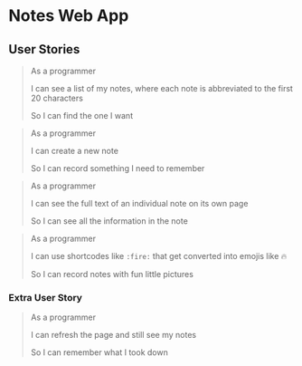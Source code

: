 # Notes Web App

## User Stories
>As a programmer
>
>I can see a list of my notes, where each note is abbreviated to the first 20 characters
>
>So I can find the one I want

>As a programmer
>
>I can create a new note
>
>So I can record something I need to remember

>As a programmer
>
>I can see the full text of an individual note on its own page
>
>So I can see all the information in the note

>As a programmer
>
>I can use shortcodes like `:fire:` that get converted into emojis like 🔥
>
>So I can record notes with fun little pictures

### Extra User Story
>As a programmer
>
>I can refresh the page and still see my notes
>
>So I can remember what I took down
